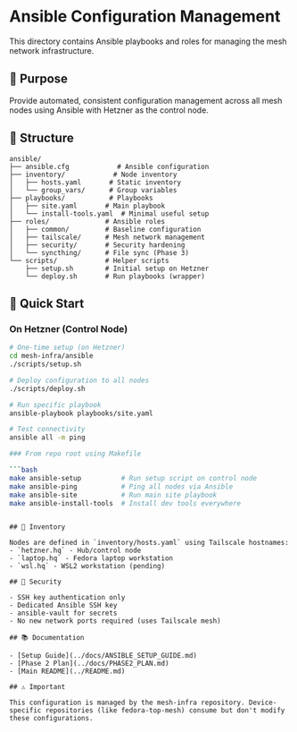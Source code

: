 # Ansible Configuration Management

This directory contains Ansible playbooks and roles for managing the mesh network infrastructure.

## 🎯 Purpose

Provide automated, consistent configuration management across all mesh nodes using Ansible with Hetzner as the control node.

## 📁 Structure

```
ansible/
├── ansible.cfg            # Ansible configuration
├── inventory/            # Node inventory
│   ├── hosts.yaml       # Static inventory
│   └── group_vars/      # Group variables
├── playbooks/           # Playbooks
│   ├── site.yaml       # Main playbook
│   └── install-tools.yaml  # Minimal useful setup
├── roles/              # Ansible roles
│   ├── common/         # Baseline configuration
│   ├── tailscale/      # Mesh network management
│   ├── security/       # Security hardening
│   └── syncthing/      # File sync (Phase 3)
└── scripts/            # Helper scripts
    ├── setup.sh        # Initial setup on Hetzner
    └── deploy.sh       # Run playbooks (wrapper)
```

## 🚀 Quick Start

### On Hetzner (Control Node)

```bash
# One-time setup (on Hetzner)
cd mesh-infra/ansible
./scripts/setup.sh

# Deploy configuration to all nodes
./scripts/deploy.sh

# Run specific playbook
ansible-playbook playbooks/site.yaml

# Test connectivity
ansible all -m ping

### From repo root using Makefile

```bash
make ansible-setup          # Run setup script on control node
make ansible-ping           # Ping all nodes via Ansible
make ansible-site           # Run main site playbook
make ansible-install-tools  # Install dev tools everywhere
```
```

## 📝 Inventory

Nodes are defined in `inventory/hosts.yaml` using Tailscale hostnames:
- `hetzner.hq` - Hub/control node
- `laptop.hq` - Fedora laptop workstation
- `wsl.hq` - WSL2 workstation (pending)

## 🔐 Security

- SSH key authentication only
- Dedicated Ansible SSH key
- ansible-vault for secrets
- No new network ports required (uses Tailscale mesh)

## 📚 Documentation

- [Setup Guide](../docs/ANSIBLE_SETUP_GUIDE.md)
- [Phase 2 Plan](../docs/PHASE2_PLAN.md)
- [Main README](../README.md)

## ⚠️ Important

This configuration is managed by the mesh-infra repository. Device-specific repositories (like fedora-top-mesh) consume but don't modify these configurations.
